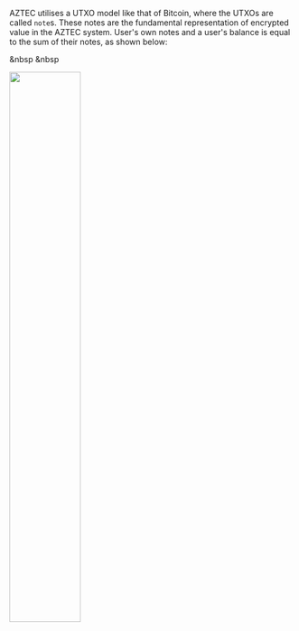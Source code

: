 AZTEC utilises a UTXO model like that of Bitcoin, where the UTXOs are called `note`s. These notes are the fundamental representation of encrypted value in the AZTEC system. User's own notes and a user's balance is equal to the sum of their notes, as shown below:

&nbsp
&nbsp

<img src="../../images/utxoModel.png" width="50%">

